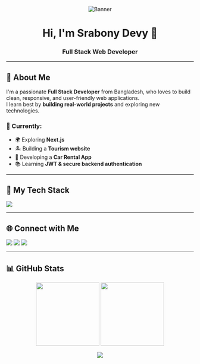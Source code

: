 <!-- Banner Image -->
<p align="center">
  <img src="https://i.postimg.cc/bYVGjvPg/Black-And-Grey-Professional-Technology-Linked-In-Banner.png" alt="Banner" />
</p>

<h1 align="center">Hi, I'm Srabony Devy 👋</h1>
<h3 align="center">Full Stack Web Developer</h3>

---

## 🧕 About Me

I'm a passionate **Full Stack Developer** from Bangladesh, who loves to build clean, responsive, and user-friendly web applications.  
I learn best by **building real-world projects** and exploring new technologies.

### 🔭 Currently:
- 🌍 Exploring **Next.js**
- 🏝️ Building a **Tourism website**
- 🚗 Developing a **Car Rental App**
- 📚 Learning **JWT & secure backend authentication**

---

## 🚀 My Tech Stack

<p align="left">
  <img src="https://skillicons.dev/icons?i=html,css,tailwind,js,react,nextjs,nodejs,express,mongodb,firebase,git,github,vscode" />
</p>

---

## 🌐 Connect with Me

<p align="left">
  <a href="mailto:youremail@example.com" target="_blank"><img src="https://img.shields.io/badge/Gmail-D14836?style=for-the-badge&logo=gmail&logoColor=white" /></a>
  <a href="https://www.linkedin.com/in/yourprofile" target="_blank"><img src="https://img.shields.io/badge/LinkedIn-blue?style=for-the-badge&logo=linkedin&logoColor=white" /></a>
  <a href="https://github.com/srabonydevy" target="_blank"><img src="https://img.shields.io/badge/GitHub-181717?style=for-the-badge&logo=github&logoColor=white" /></a>
</p>

---

## 📊 GitHub Stats

<p align="center">
  <img src="https://github-readme-stats.vercel.app/api?username=srabonydevy&show_icons=true&theme=tokyonight" height="170" />
  <img src="https://github-readme-stats.vercel.app/api/top-langs/?username=srabonydevy&layout=compact&theme=tokyonight" height="170" />
</p>

<p align="center">
  <img src="https://github-readme-streak-stats.herokuapp.com/?user=srabonydevy&theme=tokyonight" />
</p>


